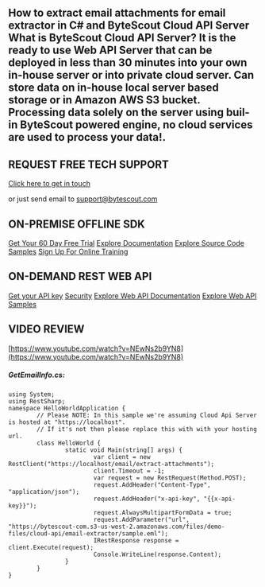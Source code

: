 ## How to extract email attachments for email extractor in C# and ByteScout Cloud API Server What is ByteScout Cloud API Server? It is the ready to use Web API Server that can be deployed in less than 30 minutes into your own in-house server or into private cloud server. Can store data on in-house local server based storage or in Amazon AWS S3 bucket. Processing data solely on the server using buil-in ByteScout powered engine, no cloud services are used to process your data!.

## REQUEST FREE TECH SUPPORT

[Click here to get in touch](https://bytescout.zendesk.com/hc/en-us/requests/new?subject=ByteScout%20Cloud%20API%20Server%20Question)

or just send email to [support@bytescout.com](mailto:support@bytescout.com?subject=ByteScout%20Cloud%20API%20Server%20Question) 

## ON-PREMISE OFFLINE SDK 

[Get Your 60 Day Free Trial](https://bytescout.com/download/web-installer?utm_source=github-readme)
[Explore Documentation](https://bytescout.com/documentation/index.html?utm_source=github-readme)
[Explore Source Code Samples](https://github.com/bytescout/ByteScout-SDK-SourceCode/)
[Sign Up For Online Training](https://academy.bytescout.com/)


## ON-DEMAND REST WEB API

[Get your API key](https://app.pdf.co/signup?utm_source=github-readme)
[Security](https://pdf.co/security)
[Explore Web API Documentation](https://apidocs.pdf.co?utm_source=github-readme)
[Explore Web API Samples](https://github.com/bytescout/ByteScout-SDK-SourceCode/tree/master/PDF.co%20Web%20API)

## VIDEO REVIEW

[https://www.youtube.com/watch?v=NEwNs2b9YN8](https://www.youtube.com/watch?v=NEwNs2b9YN8)




<!-- code block begin -->

##### **GetEmailInfo.cs:**
    
```
using System;
using RestSharp;
namespace HelloWorldApplication {
		// Please NOTE: In this sample we're assuming Cloud Api Server is hosted at "https://localhost". 
		// If it's not then please replace this with with your hosting url.
		class HelloWorld {
				static void Main(string[] args) {
						var client = new RestClient("https://localhost/email/extract-attachments");
						client.Timeout = -1;
						var request = new RestRequest(Method.POST);
						request.AddHeader("Content-Type", "application/json");
						request.AddHeader("x-api-key", "{{x-api-key}}");
						request.AlwaysMultipartFormData = true;
						request.AddParameter("url", "https://bytescout-com.s3-us-west-2.amazonaws.com/files/demo-files/cloud-api/email-extractor/sample.eml");
						IRestResponse response = client.Execute(request);
						Console.WriteLine(response.Content);
				}
		}
}

```

<!-- code block end -->